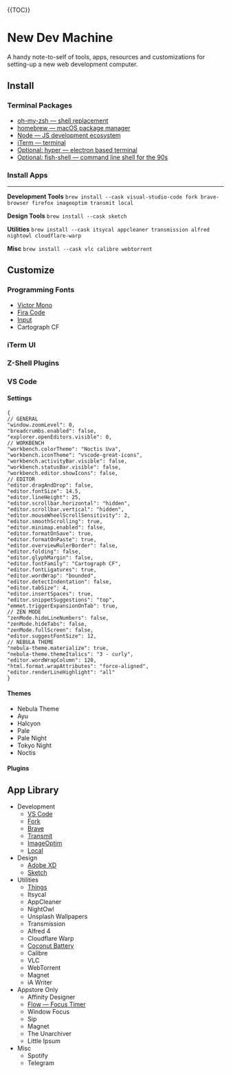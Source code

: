 {{TOC}}

# New Dev Machine
A handy note-to-self of tools, apps, resources and customizations for setting-up a new web development computer.

## Install
### Terminal Packages
- [oh-my-zsh — shell replacement](https://ohmyz.sh/#install)
- [homebrew — macOS package manager](https://brew.sh/)
- [Node — JS development ecosystem](https://nodejs.org/en/)
- [iTerm — terminal](https://iterm2.com/)
- [Optional: hyper — electron based terminal](https://hyper.is/)
- [Optional: fish-shell — command line shell for the 90s](https://fishshell.com)

### Install Apps
___
**Development Tools**
	`brew install --cask visual-studio-code fork brave-browser firefox imageoptim transmit local`
	
**Design Tools**
	`brew install --cask sketch‌`	

**Utilities**
	`brew install --cask itsycal appcleaner transmission alfred‌ nightowl cloudflare-warp`

**Misc**
	`brew install --cask vlc calibre webtorrent`

## Customize
### Programming Fonts
- [Victor Mono](https://github.com/rubjo/victor-mono)
- [Fira Code](https://github.com/tonsky/FiraCode)
- [Input](https://input.djr.com/)
- Cartograph CF

### iTerm UI
### Z-Shell Plugins
### VS Code
#### Settings
	
	‌{
    // GENERAL
    "window.zoomLevel": 0,
    "breadcrumbs.enabled": false,
    "explorer.openEditors.visible": 0,
    // WORKBENCH
    "workbench.colorTheme": "Noctis Uva",
    "workbench.iconTheme": "vscode-great-icons",
    "workbench.activityBar.visible": false,
    "workbench.statusBar.visible": false,
    "workbench.editor.showIcons": false,
    // EDITOR
    "editor.dragAndDrop": false,
    "editor.fontSize": 14.5,
    "editor.lineHeight": 25,
    "editor.scrollbar.horizontal": "hidden",
    "editor.scrollbar.vertical": "hidden",
    "editor.mouseWheelScrollSensitivity": 2,
    "editor.smoothScrolling": true,
    "editor.minimap.enabled": false,
    "editor.formatOnSave": true,
    "editor.formatOnPaste": true,
    "editor.overviewRulerBorder": false,
    "editor.folding": false,
    "editor.glyphMargin": false,
    "editor.fontFamily": "Cartograph CF",
    "editor.fontLigatures": true,
    "editor.wordWrap": "bounded",
    "editor.detectIndentation": false,
    "editor.tabSize": 4,
    "editor.insertSpaces": true,
    "editor.snippetSuggestions": "top",
    "emmet.triggerExpansionOnTab": true,
    // ZEN MODE
    "zenMode.hideLineNumbers": false,
    "zenMode.hideTabs": false,
    "zenMode.fullScreen": false,
    "editor.suggestFontSize": 12,
    // NEBULA THEME
    "nebula-theme.materialize": true,
    "nebula-theme.themeItalics": "3 - curly",
    "editor.wordWrapColumn": 120,
    "html.format.wrapAttributes": "force-aligned",
    "editor.renderLineHighlight": "all"
    }
#### Themes
- Nebula Theme
- Ayu
- Halcyon
- Pale
- Pale Night
- Tokyo Night
- Noctis
#### Plugins

## App Library
- Development
	- [VS Code](https://code.visualstudio.com/)
	- [Fork](https://git-fork.com/)
	- [Brave](https://brave.com/)
	- [Transmit](https://panic.com/transmit/)
	- [ImageOptim](https://imageoptim.com/mac)
	- [Local](https://localwp.com/)
- Design
	- [Adobe XD](https://www.adobe.com/products/xd.html)
	- [Sketch](https://www.sketch.com/apps/)
- Utilities
	- [Things](https://culturedcode.com/things/)
	- Itsycal
	- AppCleaner
	- NightOwl
	- Unsplash Wallpapers
	- Transmission
	- Alfred 4
	- Cloudflare Warp
	- [Coconut Battery](https://www.coconut-flavour.com/coconutbattery/)
	- Calibre
	- VLC
	- WebTorrent
	- Magnet
	- iA Writer
- Appstore Only
	- Affinity Designer
	- [Flow — Focus Timer](https://flowapp.info/)
	- Window Focus
	- Sip
	- Magnet
	- The Unarchiver
	- Little Ipsum
- Misc
	- Spotify
	- Telegram
